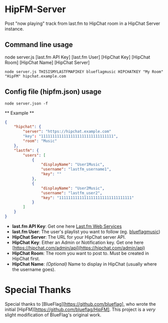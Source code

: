 HipFM-Server
============

Post "now playing" track from last.fm to HipChat room in a HipChat Server instance.


## Command line usage

node server.js [last.fm API Key] [last.fm User] [HipChat Key] [HipChat Room] [HipChat Name] [HipChat Server] 

```shell
node server.js THISISMYLASTFMAPIKEY blueflagmusic HIPCHATKEY "My Room" "HipFM" hipchat.example.com
```

## Config file (hipfm.json) usage

```shell
node server.json -f
```

** Example **

```json
{
    "hipchat": {
        "server": "https://hipchat.example.com"
        "key": "11111111111111111111111111111111",
        "room": "Music"
    },
    "lastfm": {
        "users": [
            {
                "displayName": "User1Music",
                "username": "lastfm_username1",
                "key": ""
            },
            {
                "displayName": "User2Music",
                "username": "lastfm_user2",
                "key": "11111111111111111111111111111111"
            }
        ]
    }
}
```


* **last.fm API Key**: Get one here [Last.fm Web Services](http://www.last.fm/api/account/create)
* **last.fm User**: The user's playlist you want to follow (eg. [blueflagmusic](http://ws.audioscrobbler.com/1.0/user/blueflagmusic/recenttracks.rss))
* **HipChat Server**: The URL for your HipChat server API.
* **HipChat Key**: Either an Admin or Notification key. Get one here [https://hipchat.com/admin/api](https://hipchat.com/admin/api)
* **HipChat Room**: The room you want to post to. Must be created in HipChat first.
* **HipChat Name**: _(Optional)_ Name to display in HipChat (usually where the username goes).


Special Thanks
==============

Special thanks to [BlueFlag][https://github.com/blueflag], who wrote the initial [HipFM][https://github.com/blueflag/HipFM].  This project is a _very_ slight modification of BlueFlag's original work.
